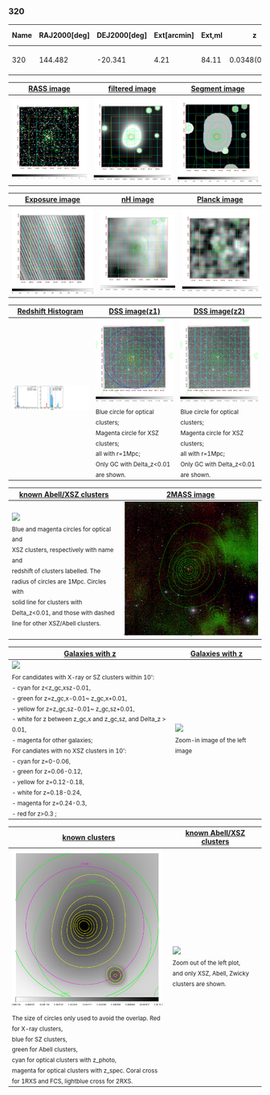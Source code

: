 <div STYLE="page-break-after: always;"></div>

### 320

|Name|RAJ2000[deg]|DEJ2000[deg] |Ext[arcmin]| Ext,ml | z | z_src| C|GC(XSZ,Delta_z<0.01)| GC(OPT,Delta_z<0.01)|GC| R_sig[arcmin] | R500[arcmin] | R500[Mpc]| CRsig[c/s] | CR500[c/s] |L500[1E44 erg/s]|F500[1E-12 erg/s/cm^2]| M500[1E14 Msun]|Tx[keV]|Cnt_sig|Beta|Rc[arcmin]|Comment|Alias|
|---|---|---|---|---|---|------|---|--------|---------|----------|---|---|---|---|---|---|---|---|---|---|---|---|---|---|
|320| 144.482| -20.341| 4.21| 84.11| 0.0348(0.005)| z1, z_xsz| B| MCXC| A, N| A, MCXC, N| 20.256| 14.899| 0.619| 0.267(0.051)| 0.256(0.049)| 0.117(0.015)| 4.164(0.526)| 0.70(0.05)| 1.73(0.07)| 154.2| 0.884(-0.097+0.078)| 7.402(-1.080+0.825)| -| k491|

|[RASS image](../image/320/320_img.pdf)|[filtered image](../image/320/320_fil.pdf)|[Segment image](../image/320/320_seg.pdf)|
|-------------------|--------------------|-------------------|
| <img src="../image/320/320_img.png" width="300">  | <img src="../image/320/320_fil.png" width="300">   | <img src="../image/320/320_seg.png" width="300">  |

|[Exposure image](../image/320/320_mex.pdf)| [nH image](../image/320/320_nh.pdf)| [Planck image](../image/320/320_p.pdf)|
|-------------------|--------------------|-------------------|
|<img src="../image/320/320_mex.png" width="300">   | <img src="../image/320/320_nh.png" width="300">    | <img src="../image/320/320_p.png" width="300"> |

|[Redshift Histogram](../image/320/320_zg.pdf) | [DSS image(z1)](../image/320/320_dss_z1.pdf)      |  [DSS image(z2)](../image/320/320_dss_z2.pdf)    |
|-------------------|--------------------|-------------------|
|<img src="../image/320/320_zg.png" width="300"> |<img src="../image/320/320_dss_z1.png" width="300"> <sub><br>Blue circle for optical clusters; <br>Magenta circle for XSZ clusters; <br>all with r=1Mpc; <br>Only GC with Delta_z<0.01 are shown. </sub>| <img src="../image/320/320_dss_z2.png" width="300"><sub><br>Blue circle for optical clusters; <br>Magenta circle for XSZ clusters; <br>all with r=1Mpc; <br>Only GC with Delta_z<0.01 are shown. </sub> |

|[known Abell/XSZ clusters](../image/320/320_m.pdf) | [2MASS image](../image/320/320_2mass.pdf)      |
|-------------------|-------------------|
|<img src=../image/320/320_m.png width="300"> <br><sub>Blue and magenta circles for optical and <br>XSZ clusters, respectively with name and <br>redshift of clusters labelled. The <br>radius of circles are 1Mpc. Circles with <br>solid line for clusters with <br>Delta_z<0.01, and those with dashed <br>line for other XSZ/Abell clusters.        </sub>|<img src="../image/320/320_2mass.png" width="300">  |

|[Galaxies with z](../image/320/320_opt_ned.pdf) |[Galaxies with z](../image/320/320_opt_ned_zoom.pdf) |
|-------------------|-------------------|
| <img src=../image/320/320_opt_ned.png width="300"> <br><sub> For candidates with X-ray or SZ clusters within 10': <br> - cyan for z<z_gc,xsz-0.01, <br> - green for z=z_gc,x-0.01~ z_gc,x+0.01, <br> - yellow for z=z_gc,sz-0.01~ z_gc,sz+0.01, <br> - white for z between z_gc,x and z_gc,sz, and Delta_z > 0.01, <br> - magenta for other galaxies; <br>For candiates with no XSZ clusters in 10': <br> - cyan for z=0-0.06, <br> - green for z=0.06-0.12, <br> - yellow for z=0.12-0.18, <br> - white for z=0.18-0.24, <br> - magenta for z=0.24-0.3, <br> - red for z>0.3 ;  </sub>|<img src=../image/320/320_opt_ned_zoom.png width="300">  <br><sub> Zoom-in image of the left image</sub>|

|[known clusters](../image/320/320_gc.pdf) |[known Abell/XSZ clusters](../image/320/320_gc_large.pdf) |
|-------------------|-------------------|
| <img src=../image/320/320_gc.png width="300"> <br><sub> The size of circles only used to avoid the overlap. Red for X-ray clusters, <br> blue for SZ clusters, <br> green for Abell clusters, <br> cyan for optical clusters with z_photo, <br> magenta for optical clusters with z_spec. Coral cross for 1RXS and FCS, lightblue cross for 2RXS. </sub>|<img src=../image/320/320_gc_large.png width="300"> <br><sub> Zoom out of the left plot, <br> and only XSZ, Abell, Zwicky clusters are shown. </sub> |




